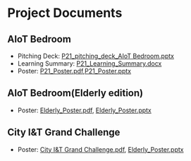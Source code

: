 # Project Documents
## AIoT Bedroom
- Pitching Deck: [P21_pitching_deck_AIoT Bedroom.pptx](./P21_pitching_deck_AIoT%20Bedroom.pptx)
- Learning Summary: [P21_Learning_Summary.docx](./P21_Learning_Summary.docx)
- Poster: [P21_Poster.pdf](./P21_Poster.pdf),[P21_Poster.pptx](./P21_Poster.pptx)

## AIoT Bedroom(Elderly edition)
- Poster: [Elderly_Poster.pdf](./Elderly_Poster.pdf), [Elderly_Poster.pptx](./Elderly_Poster.pptx)
## City I&T Grand Challenge
- Poster: [City I&T Grand Challenge.pdf](<./City I&T Grand Challenge.pdf>), [Elderly_Poster.pptx](<./City I&T Grand Challenge.pptx>)
